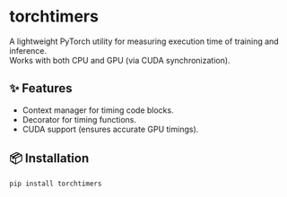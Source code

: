 # torchtimers

A lightweight PyTorch utility for measuring execution time of training and inference.  
Works with both CPU and GPU (via CUDA synchronization).  

## ✨ Features
- Context manager for timing code blocks.
- Decorator for timing functions.
- CUDA support (ensures accurate GPU timings).

## 📦 Installation
```bash
pip install torchtimers
